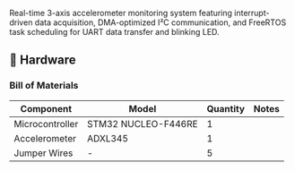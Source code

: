Real-time 3-axis accelerometer monitoring system featuring interrupt-driven data acquisition, DMA-optimized I²C communication, and FreeRTOS task scheduling
for UART data transfer and blinking LED.

## 🔧 Hardware

### Bill of Materials

| Component | Model | Quantity | Notes |
|-----------|-------|----------|-------|
| Microcontroller | STM32 NUCLEO-F446RE | 1 |
| Accelerometer | ADXL345 | 1 |
| Jumper Wires | - | 5 |
